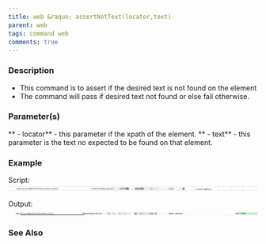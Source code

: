 ```yaml
---
title: web &raquo; assertNotText(locator,text)
parent: web
tags: command web
comments: true
---
```


### Description

- This command is to assert if the desired text is not found on the element
- The command will pass if desired text not found or else fail otherwise.

### Parameter(s)

** - locator** - this parameter if the xpath of the element.
** - text** - this parameter is the text no expected to be found on that element.

### Example

Script:<br/>
![](image/assertNotText_01.png)

Output:<br/>
![](image/assertNotText_02.png)

### See Also